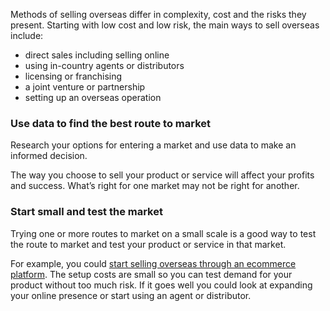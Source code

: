 Methods of selling overseas differ in complexity, cost and the risks they present. Starting with low cost and low risk, the main ways to sell overseas include:

- direct sales including selling online
- using in-country agents or distributors
- licensing or franchising
- a joint venture or partnership
- setting up an overseas operation

### Use data to find the best route to market

Research your options for entering a market and use data to make an informed decision. 

The way you choose to sell your product or service will affect your profits and success. What&rsquo;s right for one market may not be right for another.

### Start small and test the market

Trying one or more routes to market on a small scale is a good way to test the route to market and test your product or service in that market.

For example, you could [start selling overseas through an ecommerce platform](https://selling-online-overseas.export.great.gov.uk/ "Selling online overseas"). The setup costs are small so you can test demand for your product without too much risk. If it goes well you could look at expanding your online presence or start using an agent or distributor.
